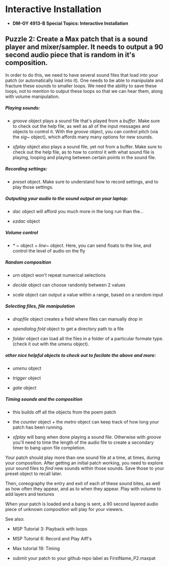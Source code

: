# Interactive Installation 

* **DM-GY 4913-B Special Topics: Interactive Installation**

## Puzzle 2: Create a Max patch that is a sound player and mixer/sampler. It needs to output a 90 second audio piece that is random in it's composition.

In order to do this, we need to have several sound files that load into your patch (or automatically load into it). One needs to be able to manipulate and fracture these sounds to smaller loops. We need the ability to save these loops, not to mention to output these loops so that we can hear them, along with volume manipulation.

##### Playing sounds: 

* _groove_ object plays a sound file that's played from a _buffer_. Make sure to check out the help file, as well as all of the input messages and objects to control it. With the _groove_ object, you can control pitch (via the _sig~_ object), which affords many many options for new sounds.

* _sfplay_ object also plays a sound file, yet not from a buffer. Make sure to check out the help file, as to how to control it with what sound file is playing, looping and playing between certain points in the sound file.

##### Recording settings:

* _preset_ object. Make sure to understand how to record settings, and to play those settings.


##### Outputing your audio to the sound output on your laptop:

* _dac_ object will afford you much more in the long run than the...

* _ezdac_ object

##### Volume control

* _* ~_ object + _line~_ object. Here, you can send floats to the line, and control the level of audio on the fly

##### Random composition

* _urn_ object won't repeat numerical selections

* _decide_ object can choose randomly between 2 values

* _scale_ object can output a value within a range, based on a random input


##### Selecting files, file manipulation

* _dropfile_ object creates a field where files can manually drop in

* _opendialog fold_ object to get a directory path to a file

* _folder_ object can load all the files in a folder of a particular formate type. (check it out with the umenu object).


##### other nice helpful objects to check out to facilate the above and more:

* _umenu_ object

* _trigger_ object

* _gate_ object

##### Timing sounds and the composition

* this builds off all the objects from the poem patch

* the _counter_ object + the _metro_ object can keep track of how long your patch has been running. 

* _sfplay_ will bang when done playing a sound file. Otherwise with _groove_ you'll need to time the length of the audio file to create a secondary timer to bang upon file completion.

Your patch should play more than one sound file at a time, at times, during your composition. After getting an initial patch working, you need to explore your sound files to _find_ new sounds within those sounds. Save those to your preset object to recall later. 

Then, coreography the entry and exit of each of these sound bites, as well as how often they appear, and as to when they appear. Play with volume to add layers and textures

When your patch is loaded and a bang is sent, a 90 second layered audio piece of unknown composition will play for your viewers.

See also:
* MSP Tutorial 3: Playback with loops
* MSP Tutorial 6: Record and Play Aiff's
* Max tutorial 19: Timing

* submit your patch to your github repo label as FirstName_P2.maxpat